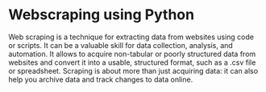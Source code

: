 # Webscraping using Python
Web scraping is a technique for extracting data from websites using code or scripts. It can be a 
valuable skill for data collection, analysis, and automation.
It allows to acquire non-tabular or poorly structured data from websites and convert it into a 
usable, structured format, such as a .csv file or spreadsheet.
Scraping is about more than just acquiring data: it can also help you archive data and track changes 
to data online.
